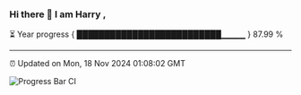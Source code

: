 ### Hi there 👋 I am Harry , 

⏳ Year progress { ██████████████████████████▁▁▁▁ } 87.99 %

---

⏰ Updated on Mon, 18 Nov 2024 01:08:02 GMT

![Progress Bar CI](https://github.com/duykhang68/duykhang68/workflows/Progress%20Bar%20CI/badge.svg)
